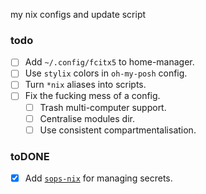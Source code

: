 my nix configs and update script

### todo
- [ ] Add `~/.config/fcitx5` to home-manager.
- [ ] Use `stylix` colors in `oh-my-posh` config.
- [ ] Turn `*nix` aliases into scripts.  
- [ ] Fix the fucking mess of a config.  
  - [ ] Trash multi-computer support.  
  - [ ] Centralise modules dir.  
  - [ ] Use consistent compartmentalisation.  

### toDONE

- [x] Add [`sops-nix`](https://github.com/Mic92/sops-nix) for managing secrets.  
